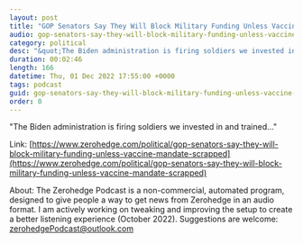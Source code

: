 ```yaml
---
layout: post
title: "GOP Senators Say They Will Block Military Funding Unless Vaccine Mandate Scrapped"
audio: gop-senators-say-they-will-block-military-funding-unless-vaccine-mandate-scrapped-0
category: political
desc: "&quot;The Biden administration is firing soldiers we invested in and trained...&quot;"
duration: 00:02:46
length: 166
datetime: Thu, 01 Dec 2022 17:55:00 +0000
tags: podcast
guid: gop-senators-say-they-will-block-military-funding-unless-vaccine-mandate-scrapped-0
order: 0
---
```

&quot;The Biden administration is firing soldiers we invested in and trained...&quot;

Link: [https://www.zerohedge.com/political/gop-senators-say-they-will-block-military-funding-unless-vaccine-mandate-scrapped](https://www.zerohedge.com/political/gop-senators-say-they-will-block-military-funding-unless-vaccine-mandate-scrapped)

About: The Zerohedge Podcast is a non-commercial, automated program, designed to give people a way to get news from Zerohedge in an audio format.  I am actively working on tweaking and improving the setup to create a better listening experience (October 2022).  Suggestions are welcome: [zerohedgePodcast@outlook.com](mailto:zerohedgePodcast@outlook.com)